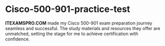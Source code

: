 # Cisco-500-901-practice-test
**ITEXAMSPRO.COM** made my Cisco 500-901 exam preparation journey seamless and successful. The study materials and resources they offer are unmatched, setting the stage for me to achieve certification with confidence.
